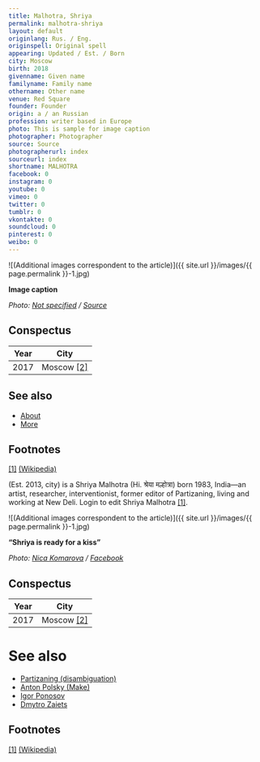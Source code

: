 ```yaml
---
title: Malhotra, Shriya
permalink: malhotra-shriya
layout: default
originlang: Rus. / Eng.
originspell: Original spell
appearing: Updated / Est. / Born
city: Moscow
birth: 2018
givenname: Given name
familyname: Family name
othername: Other name
venue: Red Square
founder: Founder
origin: a / an Russian
profession: writer based in Europe
photo: This is sample for image caption
photographer: Photographer
source: Source
photographerurl: index
sourceurl: index
shortname: MALHOTRA
facebook: 0
instagram: 0
youtube: 0
vimeo: 0
twitter: 0
tumblr: 0
vkontakte: 0
soundcloud: 0
pinterest: 0
weibo: 0
---
```


<!---
To edit top block see
icon "Meta Data"
on right menu
Full edit instructions
indexmod.gq/edit
-->

![(Additional images correspondent to the article)]({{ site.url }}/images/{{ page.permalink }}-1.jpg)

**Image caption**

*Photo: [Not specified](index) / [Source](index)*

## Сonspectus

|Year|City|
|-|-|
|2017|Moscow <span id="a2">[\[2\]](#f2)</span>|

## See also

+ [About](index)
+ [More](index)

## Footnotes

[[1]](#a1) <span id="f1"></span> [(Wikipedia)](index)


(Est. 2013, city) is a Shriya Malhotra (Hi. श्रेया मल्होत्रा) born 1983, India—an artist, researcher, interventionist, former editor of Partizaning, living and working at New Deli. Login to edit Shriya Malhotra <span id="a1">[\[1\]](#f1)</span>.


![(Additional images correspondent to the article)]({{ site.url }}/images/{{ page.permalink }}-1.jpg)

**“Shriya is ready for a kiss”**

*Photo: [Nica Komarova](index) / [Facebook](index)*

## Сonspectus

|Year|City|
|-|-|
|2017|Moscow <span id="a2">[\[2\]](#f2)</span>|

# See also

+ [Partizaning (disambiguation)](partizaning-disambiguation)
+ [Anton Polsky (Make)](polsky-anton-make)
+ [Igor Ponosov](ponosov-igor)
+ [Dmytro Zaiets](zaiets-dmytro)

## Footnotes

[[1]](#a1) <span id="f1"></span> [(Wikipedia)](index)

